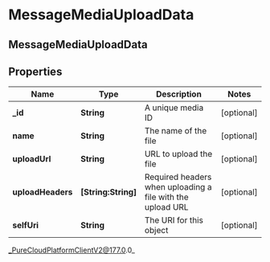# MessageMediaUploadData

## MessageMediaUploadData

## Properties

|Name | Type | Description | Notes|
|------------ | ------------- | ------------- | -------------|
| **_id** | **String** | A unique media ID | [optional] |
| **name** | **String** | The name of the file | [optional] |
| **uploadUrl** | **String** | URL to upload the file | [optional] |
| **uploadHeaders** | **[String:String]** | Required headers when uploading a file with the upload URL | [optional] |
| **selfUri** | **String** | The URI for this object | [optional] |



_PureCloudPlatformClientV2@177.0.0_
